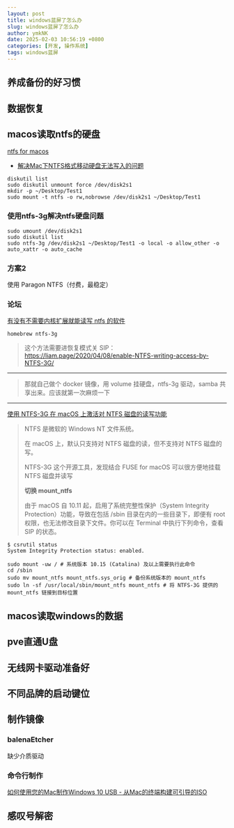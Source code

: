 ```yaml
---
layout: post
title: windows蓝屏了怎么办
slug: windows蓝屏了怎么办
author: ymkNK
date: 2025-02-03 10:56:19 +0800
categories: [开发, 操作系统]
tags: windows蓝屏
---
```



## 养成备份的好习惯


## 数据恢复


## macos读取ntfs的硬盘
[ntfs for macos](https://www.seagate.com/support/software/paragon/)
-   [解决Mac下NTFS格式移动硬盘无法写入的问题](https://www.bilibili.com/video/BV11U4y1k7TM/?spm_id_from=333.337.search-card.all.click&vd_source=31e016075d5dc418e05dd62618989320)
   ```shell
   diskutil list 
   sudo diskutil unmount force /dev/disk2s1
   mkdir -p ~/Desktop/Test1
   sudo mount -t ntfs -o rw,nobrowse /dev/disk2s1 ~/Desktop/Test1
   ```

### 使用ntfs-3g解决ntfs硬盘问题
```
sudo umount /dev/disk2s1
sudo diskutil list 
sudo ntfs-3g /dev/disk2s1 ~/Desktop/Test1 -o local -o allow_other -o auto_xattr -o auto_cache
```

### 方案2
使用 Paragon NTFS（付费，最稳定）



### 论坛
[有没有不需要内核扩展就能读写 ntfs 的软件](https://v2ex.com/t/961214)

```shell
homebrew ntfs-3g
```

> 这个方法需要进恢复模式关 SIP： https://liam.page/2020/04/08/enable-NTFS-writing-access-by-NTFS-3G/
 
---

> 那就自己做个 docker 镜像，用 volume 挂硬盘，ntfs-3g 驱动，samba 共享出来。应该就第一次麻烦一下

---

[使用 NTFS-3G 在 macOS 上激活对 NTFS 磁盘的读写功能](https://liam.page/2020/04/08/enable-NTFS-writing-access-by-NTFS-3G/)
> NTFS 是微软的 Windows NT 文件系统。
> 
> 在 macOS 上，默认只支持对 NTFS 磁盘的读，但不支持对 NTFS 磁盘的写。
> 
> NTFS-3G 这个开源工具，发现结合 FUSE for macOS 可以很方便地挂载 NTFS 磁盘并读写
> 
> **切换 mount_ntfs**
> 
> 由于 macOS 自 10.11 起，启用了系统完整性保护（System Integrity Protection）功能，导致在包括 /sbin 目录在内的一些目录下，即便有 root 权限，也无法修改目录下文件。你可以在 Terminal 中执行下列命令，查看 SIP 的状态。
 
```shell
$ csrutil status
System Integrity Protection status: enabled.
```

```shell
sudo mount -uw / # 系统版本 10.15 (Catalina) 及以上需要执行此命令
cd /sbin
sudo mv mount_ntfs mount_ntfs.sys_orig # 备份系统版本的 mount_ntfs
sudo ln -sf /usr/local/sbin/mount_ntfs mount_ntfs # 将 NTFS-3G 提供的 mount_ntfs 链接到目标位置
```



## macos读取windows的数据


## pve直通U盘


## 无线网卡驱动准备好


## 不同品牌的启动键位


## 制作镜像

### balenaEtcher
缺少介质驱动

### 命令行制作
[如何使用您的Mac制作Windows 10 USB - 从Mac的终端构建可引导的ISO](https://www.freecodecamp.org/news/how-make-a-windows-10-usb-using-your-mac-build-a-bootable-iso-from-your-macs-terminal/)

## 感叹号解密



